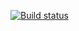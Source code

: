 [![Build status](https://ci.appveyor.com/api/projects/status/75vxp2ply2tw614f?svg=true)](https://ci.appveyor.com/project/comrade1000-7/aqa-selenide-task2)
